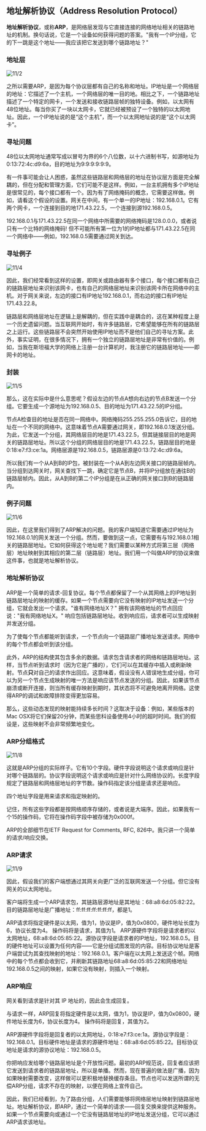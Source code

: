 ## 地址解析协议（Address Resolution Protocol）

**地址解析协议**，或称**ARP**，是网络层发现与它直接连接的网络地址相关的链路地址的机制。换句话说，它是一个设备如何获得问题的答案。"我有一个IP分组，它的下一跳是这个地址——我应该把它发送到哪个链路地址？"



### 地址层

![11/2]()

之所以需要ARP，是因为每个协议层都有自己的名称和地址。IP地址是一个网络层的地址：它描述了一个主机，一个网络层的唯一目的地。相比之下，一个链路地址描述了一个特定的网卡，一个发送和接收链路层帧的独特设备。例如，以太网有48位地址。每当你买了一块以太网卡，它就已经被预设了一个独特的以太网地址。因此，一个IP地址说的是“这个主机”，而一个以太网地址说的是“这个以太网卡”。



### 寻址问题

48位以太网地址通常写成以冒号为界的6个八位数，以十六进制书写，如源地址为0:13:72:4c:d9:6a，目的地址为9:9:9:9:9:9。

有一件事可能会让人困惑，虽然这些链路层和网络层的地址在协议层方面是完全解耦的，但在分配和管理方面，它们可能不是这样。例如，一台主机拥有多个IP地址是很常见的，每个接口都有一个。因为有了网络掩码的概念，它需要这样做。例如，请看这个假设的设置。网关在中间，有一个单一的IP地址：192.168.0.1。它有两个网卡，一个连接到目的地171.43.22.5，一个连接到源192.168.0.5。

192.168.0.1与171.43.22.5在同一个网络中所需要的网络掩码是128.0.0.0，或者说只有一个比特的网络掩码! 但不可能所有第一位为1的IP地址都与171.43.22.5在同一个网络中——例如，192.168.0.5需要通过网关到达。



### 寻址例子

![11/4]()

因此，我们经常看到这样的设置，即网关或路由器有多个接口，每个接口都有自己的链路层地址来识别该网卡，也有自己的网络层地址来识别该网卡所在网络中的主机。对于网关来说，左边的接口有IP地址192.168.0.1，而右边的接口有IP地址171.43.22.8。

链路层和网络层地址在逻辑上是解耦的，但在实践中是耦合的，这在某种程度上是一个历史遗留问题。当互联网开始时，有许多链路层，它希望能够在所有的链路层之上运行。这些链路层不会突然开始使用IP地址而不是他们自己的寻址方案。此外，事实证明，在很多情况下，拥有一个独立的链路层地址是非常有价值的。例如，当我在斯坦福大学的网络上注册一台计算机时，我注册它的链路层地址——即网卡的地址。



### 封装

![11/5]()

那么，这在实际中是什么意思呢？假设左边的节点A想向右边的节点B发送一个分组。它要生成一个源地址为192.168.0.5、目的地址为171.43.22.5的IP分组。

节点A检查目的地址是否在同一网络中。网络掩码255.255.255.0告诉它，目的地址在一个不同的网络中。这意味着节点A需要通过网关，即192.168.0.1发送分组。为此，它发送一个分组，其网络层目的地是171.43.22.5，但其链接层目的地是网关的链路层地址。所以这个分组的网络层目的地是171.43.22.5，链路层目的地是0:18:e7:f3:ce:1a。网络层源是192.168.0.5，链路层源是0:13:72:4c:d9:6a。

所以我们有一个从A到B的IP包，被封装在一个从A到左边网关接口的链路层帧内。当分组到达网关时，网关查找下一跳，确定它是节点B，并将IP分组放在通往B的链路层帧内。因此，从A到B的第二个IP分组是在从正确的网关接口到B的链路层内。



### 例子问题

![11/6]()

因此，在这里我们得到了ARP解决的问题。我的客户端知道它需要通过IP地址为192.168.0.1的网关发送一个分组。然而，要做到这一点，它需要有与192.168.0.1相关的链路层地址。它如何获得这个地址呢？我们需要以某种方式将第三层（网络层）地址映射到其相应的第二层（链路层）地址。我们用一个叫做ARP的协议来做这件事，也就是地址解析协议。



### 地址解析协议

ARP是一个简单的请求-回复协议。每个节点都保留了一个从其网络上的IP地址到链路层地址的映射的缓存。如果一个节点需要向它没有映射的IP地址发送一个分组，它就会发出一个请求。"谁有网络地址X？" 拥有该网络地址的节点回应说："我有网络地址X。" 响应包括链路层地址。收到响应后，请求者可以生成映射并发送分组。

为了使每个节点都能听到请求，一个节点向一个链路层广播地址发送请求。网络中的每个节点都会听到该分组。

此外，ARP的结构使其包含多余的数据。请求包含请求者的网络和链路层地址。这样，当节点听到请求时（因为它是广播的），它们可以在其缓存中插入或刷新映射。节点**只**对自己的请求作出回应。这意味着，假设没有人错误地生成分组，你可以为另一个节点生成映射的唯一方法是响应该节点发送的分组。因此，如果该节点崩溃或断开连接，则当所有缓存映射到期时，其状态将不可避免地离开网络。这使得ARP的调试和故障排除变得更加容易。

那么，这些动态发现的映射能持续多长时间？这取决于设备：例如，某些版本的Mac OSX将它们保留20分钟，而某些思科设备使用4小时的超时时间。我们的假设是，这些映射不会非常频繁地变化。



### ARP分组格式

![11/8]()

这就是ARP分组的实际样子。它有10个字段。硬件字段说明这个请求或响应是针对哪个链路层的。协议字段说明这个请求或响应是针对什么网络协议的。长度字段规定了链路层和网络层地址的字节数。操作码指定该分组是请求还是响应。

四个地址字段是用来请求和指定映射的。

记住，所有这些字段都是按网络顺序存储的，或者说是大端序。因此，如果我有一个15的操作码，它将在操作码字段中被存储为0x000f。

ARP的全部细节在IETF Request for Comments, RFC, 826中。我只讲一个简单的请求/响应交换。



### ARP请求

![11/9]()

因此，假设我们的客户端想通过其网关向更广泛的互联网发送一个分组。但它没有网关的以太网地址。

客户端将生成一个ARP请求包，其链路层源地址是其地址：68:a8:6d:05:82:22。目的链路层地址是广播地址：ff:ff:ff:ff:ff:ff:ff，都是1。

ARP请求将指定硬件是以太网，值为1，协议是IP，值为0x0800，硬件地址长度为6，协议长度为4。 操作码将是请求，其值为1。 ARP源硬件字段将是请求者的以太网地址，68:a8:6d:05:85:22。源协议字段是请求者的IP地址，192.168.0.5。目的硬件地址可以设置为任何内容——它是分组试图发现的内容。目标协议地址是客户端尝试为其查找映射的地址：192.168.0.1。客户端在以太网上发送这个帧。网络中的每个节点都会收到它，并刷新其链路地址68:a8:6d:05:85:22和网络地址192.168.0.5之间的映射，如果它没有映射，则插入一个映射。



### ARP响应

网关看到请求是针对其 IP 地址的，因此会生成回复。

与请求一样，ARP回复将指定硬件是以太网，值为1，协议是IP，值为0x0800，硬件地址长度为6，协议长度为4。 操作码将是回复，其值为2。

ARP源硬件字段将是回复者的以太网地址，0:18:e7:f3:ce:1a。源协议字段是：192.168.0.1。目标硬件地址是请求的源硬件地址：68:a8:6d:05:85:22。目标协议地址是请求的源协议地址：192.168.0.5。

你把响应发给哪个链路层地址是个开放性问题。最初的ARP规范说，回复者应该把它发送到请求者的链路层地址，所以是单播。然而，现在普遍的做法是广播，因为如果映射需要改变，这样做可以更积极地替换缓存条目。节点也可以发送所谓的无偿ARP分组，请求不存在的映射，以便在网络上宣传自己。

因此，我们已经看到，为了路由分组，人们需要能够将网络层地址映射到链路层地址。地址解析协议，即ARP，通过一个简单的请求——回复交换来提供这种服务。如果一个节点需要向或通过一个它没有链路层地址的IP地址发送分组，它可以通过ARP请求该地址。